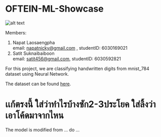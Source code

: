 # OFTEIN-ML-Showcase

![alt text](https://github.com/napatnicky/OFTEIN-ML-Showcase/blob/main/team3/pictures/handwritten_digits.png?raw=true)

Members:
  1. Napat Laosaengpha <br>
    email: napatnicky@gmail.com , studentID: 6030169021
  2. Satit Suknaibaiboon <br>
    email: satit456@gmail.com, studentID: 6030592821

For this project, we are classifying handwritten digits from mnist_784 dataset using Neural Network.

The dataset can be found [here](https://www.openml.org/d/554).

<h1>เเก้ตรงนี้ ใส่ว่าทำไรบ้างซัก2-3ประโยค ใส่ลิ้งว่าเอาโค้ดมาจากไหน</h1>
The model is modified from ... do ...
